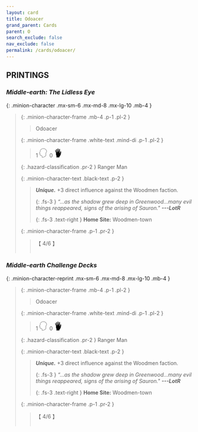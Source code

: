 ```yaml
---
layout: card
title: Odoacer
grand_parent: Cards
parent: O
search_exclude: false
nav_exclude: false
permalink: /cards/odoacer/
---
```


## PRINTINGS


### _Middle-earth: The Lidless Eye_

{: .minion-character .mx-sm-6 .mx-md-8 .mx-lg-10 .mb-4 }
> {: .minion-character-frame .mb-4 .p-1 .pl-2 }
> > <div class="hazard-mp"></div>
> > <div class="card-name">Odoacer</div>
>
> {: .minion-character-frame .white-text .mind-di .p-1 .pl-2 }
> > 1 ![](/assets/images/mind.svg)&ensp;0 ![](/assets/images/di.svg)
>
> {: .hazard-classification .pr-2 }
> Ranger Man
>
> {: .minion-character-text .black-text .p-2 }
> > _**Unique.**_ +3 direct influence against the Woodmen faction. 
> > 
> > {: .fs-3 } 
> > _“...as the shadow grew deep in Greenwood...many evil things reappeared, signs of the arising of Sauron."_ ***---&#65279;LotR***  
> > 
> > {: .fs-3 .text-right } 
> > **Home Site:** Woodmen-town 
>
> {: .minion-character-frame .p-1 .pr-2 }
> > <div class="card-shield">【 4/6 】</div>
> > <div class="card-corruption-white">&nbsp;</div>

### _Middle-earth Challenge Decks_

{: .minion-character-reprint .mx-sm-6 .mx-md-8 .mx-lg-10 .mb-4 }
> {: .minion-character-frame .mb-4 .p-1 .pl-2 }
> > <div class="hazard-mp"></div>
> > <div class="card-name">Odoacer</div>
>
> {: .minion-character-frame .white-text .mind-di .p-1 .pl-2 }
> > 1 ![](/assets/images/mind.svg)&ensp;0 ![](/assets/images/di.svg)
>
> {: .hazard-classification .pr-2 }
> Ranger Man
>
> {: .minion-character-text .black-text .p-2 }
> > _**Unique.**_ +3 direct influence against the Woodmen faction. 
> > 
> > {: .fs-3 } 
> > _“...as the shadow grew deep in Greenwood...many evil things reappeared, signs of the arising of Sauron."_ ***---&#65279;LotR***  
> > 
> > {: .fs-3 .text-right } 
> > **Home Site:** Woodmen-town 
>
> {: .minion-character-frame .p-1 .pr-2 }
> > <div class="card-shield">【 4/6 】</div>
> > <div class="card-corruption-white">&nbsp;</div>
